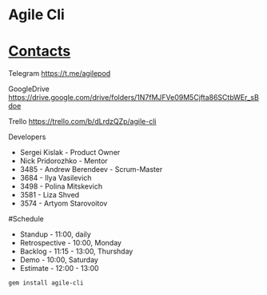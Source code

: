 # Agile Cli


# [Contacts](#contacts)

Telegram
https://t.me/agilepod

GoogleDrive
https://drive.google.com/drive/folders/1N7fMJFVe09M5Cjfta86SCtbWEr_sBdoe

Trello
https://trello.com/b/dLrdzQZp/agile-cli

Developers

* Sergei Kislak - Product Owner
* Nick Pridorozhko - Mentor
* 3485 - Andrew Berendeev - Scrum-Master
* 3684 - Ilya Vasilevich
* 3498 - Polina Mitskevich
* 3581 - Liza Shved
* 3574 - Artyom Starovoitov

#Schedule

* Standup - 11:00, daily
* Retrospective - 10:00, Monday
* Backlog - 11:15 - 13:00, Thurshday
* Demo - 10:00, Saturday
* Estimate - 12:00 - 13:00

```
gem install agile-cli

```
